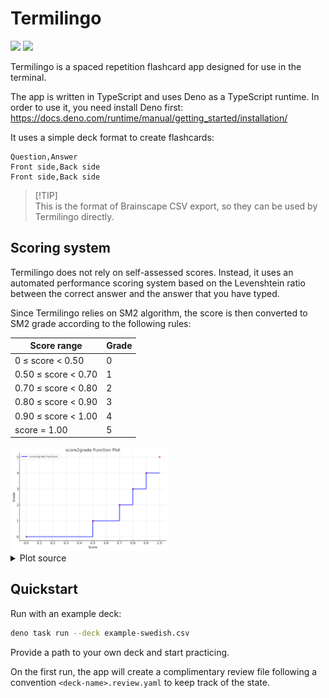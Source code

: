 # Termilingo

![](https://github.com/ayakovlenko/termilingo/actions/workflows/test.yaml/badge.svg)
[![](https://coveralls.io/repos/github/ayakovlenko/termilingo/badge.svg?branch=main)](https://coveralls.io/github/ayakovlenko/termilingo?branch=main)

Termilingo is a spaced repetition flashcard app designed for use in the
terminal.

The app is written in TypeScript and uses Deno as a TypeScript runtime. In order
to use it, you need install Deno first:
https://docs.deno.com/runtime/manual/getting_started/installation/

It uses a simple deck format to create flashcards:

```csv
Question,Answer
Front side,Back side
Front side,Back side
```

> [!TIP]\
> This is the format of Brainscape CSV export, so they can be used by Termilingo
> directly.

## Scoring system

Termilingo does not rely on self-assessed scores. Instead, it uses an automated
performance scoring system based on the Levenshtein ratio between the correct
answer and the answer that you have typed.

Since Termilingo relies on SM2 algorithm, the score is then converted to SM2
grade according to the following rules:

| Score range         | Grade |
| ------------------- | ----- |
| 0 ≤ score < 0.50    | 0     |
| 0.50 ≤ score < 0.70 | 1     |
| 0.70 ≤ score < 0.80 | 2     |
| 0.80 ≤ score < 0.90 | 3     |
| 0.90 ≤ score < 1.00 | 4     |
| score = 1.00        | 5     |

<img src="./docs/score2grade-plot.png" width="50%">

<details>

<summary>Plot source</summary>

```python
import matplotlib.pyplot as plt
import numpy as np

# Define the score ranges and corresponding grades
score_ranges = [0, 0.5, 0.7, 0.8, 0.9, 1.0]
grades = [0, 1, 2, 3, 4, 5]

# Extend the score ranges to create steps
extended_scores = []
extended_grades = []

for i in range(len(score_ranges) - 1):
    extended_scores.append(score_ranges[i])
    extended_scores.append(score_ranges[i+1])
    extended_grades.append(grades[i])
    extended_grades.append(grades[i])

# Plot the function
plt.figure(figsize=(10, 6))
plt.step(extended_scores, extended_grades, where='post', label='score2grade Function', color='b', linewidth=2)
plt.scatter(score_ranges, grades, color='red')  # Highlight the points

# Adding labels and title
plt.xlabel('Score')
plt.ylabel('Grade')
plt.title('score2grade Function Plot')
plt.xticks(np.arange(0, 1.1, 0.1))
plt.yticks(np.arange(6))
plt.grid(True)
plt.legend()
plt.show()
```

</details>

## Quickstart

Run with an example deck:

```sh
deno task run --deck example-swedish.csv
```

Provide a path to your own deck and start practicing.

On the first run, the app will create a complimentary review file following a
convention `<deck-name>.review.yaml` to keep track of the state.
